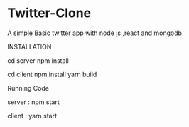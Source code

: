 # Twitter-Clone
A simple Basic twitter app with node js ,react and mongodb


INSTALLATION

cd server
npm install

cd client 
npm install
yarn build

Running Code

server : npm start

client : yarn start
